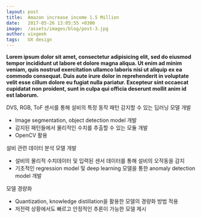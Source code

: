 ```yaml
---
layout: post
title:  Amazon increase income 1.5 Million
date:   2017-05-26 13:05:55 +0300
image:  /assets/images/blog/post-3.jpg
author: uixgeek
tags:   UX design
---
```


**Lorem ipsum dolor sit amet, consectetur adipisicing elit, sed do eiusmod tempor incididunt ut labore et dolore magna aliqua. Ut enim ad minim veniam, quis nostrud exercitation ullamco laboris nisi ut aliquip ex ea commodo consequat. Duis aute irure dolor in reprehenderit in voluptate velit esse cillum dolore eu fugiat nulla pariatur. Excepteur sint occaecat cupidatat non proident, sunt in culpa qui officia deserunt mollit anim id est laborum.**

DVS, RGB, ToF 센서를 통해 설비의 특정 동작 패턴 감지할 수 있는 딥러닝 모델 개발
- Image segmentation, object detection model 개발
- 감지된 패턴들에서 물리적인 수치를 추출할 수 있는 모듈 개발
- OpenCV 활용

설비 관련 데이터 분석 모델 개발
- 설비의 물리적 수치데이터 및 입력된 센서 데이터를 통해 설비의 오작동을 감지
- 기초적인 regression model 및 deep learning 모델을 통한 anomaly detection model 개발

모델 경량화
- Quantization, knowledge distillation을 활용한 모델의 경량화 방법 적용
- 저전력 상황에서도 빠르고 안정적인 추론이 가능한 모델 제시